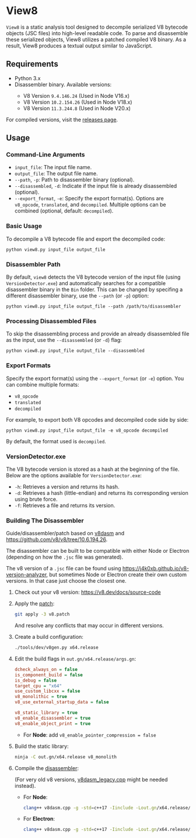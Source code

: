 <h1>View8</h1>
<p><code>View8</code> is a static analysis tool designed to decompile serialized V8 bytecode objects (JSC files) into high-level readable code. To parse and disassemble these serialized objects, View8 utilizes a patched compiled V8 binary. As a result, View8 produces a textual output similar to JavaScript.</p>


<h2>Requirements</h2>
<ul>
    <li>Python 3.x</li>
    <li>Disassembler binary. Available versions:</li>
    <ul>
        <li>V8 Version <code>9.4.146.24</code> (Used in Node V16.x)</li>
        <li>V8 Version <code>10.2.154.26</code> (Used in Node V18.x)</li>
        <li>V8 Version <code>11.3.244.8</code> (Used in Node V20.x)</li>
    </ul>
</ul>
<p>For compiled versions, visit the <a href="https://github.com/suleram/View8/releases">releases page</a>.</p>


<h2>Usage</h2>
<h3>Command-Line Arguments</h3>
<ul>
<li><code>input_file</code>: The input file name.</li>
<li><code>output_file</code>: The output file name.</li>
<li><code>--path</code>, <code>-p</code>: Path to disassembler binary (optional).</li>
<li><code>--disassembled</code>, <code>-d</code>: Indicate if the input file is already disassembled (optional).</li>
<li><code>--export_format</code>, <code>-e</code>: Specify the export format(s). Options are <code>v8_opcode</code>, <code>translated</code>, and <code>decompiled</code>. Multiple options can be combined (optional, default: <code>decompiled</code>).</li>
</ul>

<h3>Basic Usage</h3>
<p>To decompile a V8 bytecode file and export the decompiled code:</p>
<pre><code>python view8.py input_file output_file</code></pre>
<h3>Disassembler Path</h3>
<p>By default, <code>view8</code> detects the V8 bytecode version of the input file (using <code>VersionDetector.exe</code>) and automatically searches for a compatible disassembler binary in the <code>Bin</code> folder. This can be changed by specifing a different disassembler binary, use the <code>--path</code> (or <code>-p</code>) option:</p>
<pre><code>python view8.py input_file output_file --path /path/to/disassembler</code></pre>
<h3>Processing Disassembled Files</h3>
<p>To skip the disassembling process and provide an already disassembled file as the input, use the <code>--disassembled</code> (or <code>-d</code>) flag:</p>
<pre><code>python view8.py input_file output_file --disassembled</code></pre>
<h3>Export Formats</h3>
<p>Specify the export format(s) using the <code>--export_format</code> (or <code>-e</code>) option. You can combine multiple formats:</p>
<ul>
<li><code>v8_opcode</code></li>
<li><code>translated</code></li>
<li><code>decompiled</code></li>
</ul>
<p>For example, to export both V8 opcodes and decompiled code side by side:</p>
<pre><code>python view8.py input_file output_file -e v8_opcode decompiled</code></pre>
<p>By default, the format used is <code>decompiled</code>.</p>

<h3>VersionDetector.exe</h3>
<p>The V8 bytecode version is stored as a hash at the beginning of the file. Below are the options available for <code>VersionDetector.exe</code>:</p>
<ul>
    <li><code>-h</code>: Retrieves a version and returns its hash.</li>
    <li><code>-d</code>: Retrieves a hash (little-endian) and returns its corresponding version using brute force.</li>
    <li><code>-f</code>: Retrieves a file and returns its version.</li>
</ul>

### Building The Disassembler

Guide/disassembler/patch based on [v8dasm](https://github.com/noelex/v8dasm) and <https://github.com/v8/v8/tree/10.6.194.26>.

The disassembler can be built to be compatible with either Node or Electron (depending on how the `.jsc` file was generated).

The v8 version of a `.jsc` file can be found using <https://j4k0xb.github.io/v8-version-analyzer>, but sometimes Node or Electron create their own custom versions. In that case just choose the closest one.

1. Check out your v8 version: <https://v8.dev/docs/source-code>
2. Apply the [patch](./Disassembler/v8.patch):

    ```sh
    git apply -3 v8.patch
    ```

    And resolve any conflicts that may occur in different versions.

3. Create a build configuration:

    ```sh
    ./tools/dev/v8gen.py x64.release
    ```

4. Edit the build flags in `out.gn/x64.release/args.gn`:

    ```ini
    dcheck_always_on = false
    is_component_build = false
    is_debug = false
    target_cpu = "x64"
    use_custom_libcxx = false
    v8_monolithic = true
    v8_use_external_startup_data = false

    v8_static_library = true
    v8_enable_disassembler = true
    v8_enable_object_print = true
    ```

    - For **Node**: add `v8_enable_pointer_compression = false`

5. Build the static library:

    ```sh
    ninja -C out.gn/x64.release v8_monolith
    ```

6. Compile the [disassembler](./Disassembler/v8dasm.cpp):

    (For very old v8 versions, [v8dasm_legacy.cpp](./Disassembler/v8dasm_legacy.cpp) might be needed instead).

    - For **Node**:

        ```sh
        clang++ v8dasm.cpp -g -std=c++17 -Iinclude -Lout.gn/x64.release/obj -lv8_libbase -lv8_libplatform -lv8_monolith -o v8dasm
        ```

    - For **Electron**:

        ```sh
        clang++ v8dasm.cpp -g -std=c++17 -Iinclude -Lout.gn/x64.release/obj -lv8_libbase -lv8_libplatform -lv8_monolith -o v8dasm -DV8_COMPRESS_POINTERS
        ```
